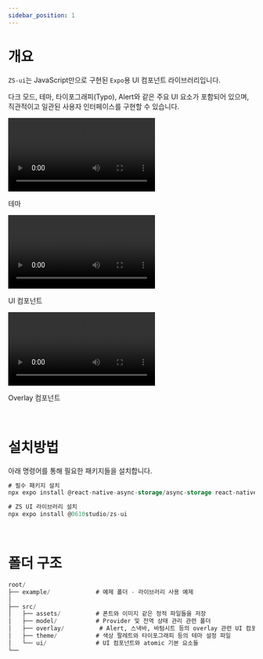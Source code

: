 ```yaml
---
sidebar_position: 1
---
```


# 개요

`ZS-ui`는 JavaScript만으로 구현된 `Expo`용 UI 컴포넌트 라이브러리입니다. 

다크 모드, 테마, 타이포그래피(Typo), Alert와 같은 주요 UI 요소가 포함되어 있으며, 직관적이고 일관된 사용자 인터페이스를 구현할 수 있습니다.

<div style={{
  display: 'flex',
  overflowX: 'auto',
  gap: '20px',
  padding: '0 10px 0 0'
}}>
  <div style={{
    minWidth: '300px',
    flexShrink: 0
  }}>
    <video controls width="300">
      <source src="https://github.com/user-attachments/assets/7b66915e-163e-4abe-9fab-fb25e33d7a88" type="video/mp4" />
    </video>
    <p>테마</p>
  </div>
  <div style={{
    minWidth: '300px',
    flexShrink: 0
  }}>
    <video controls width="300">
      <source src="https://github.com/user-attachments/assets/73f59984-fc7b-4004-a516-089a2969ea1d" type="video/mp4" />
    </video>
    <p>UI 컴포넌트</p>
  </div>
  <div style={{
    minWidth: '300px',
    flexShrink: 0
  }}>
    <video controls width="300">
      <source src="https://github.com/user-attachments/assets/24918e91-9afc-4777-b6c7-b914bfb30e60" type="video/mp4" />
    </video>
    <p>Overlay 컴포넌트</p>
  </div>
</div>

<br />

# 설치방법

아래 명령어를 통해 필요한 패키지들을 설치합니다.

```sql
# 필수 패키지 설치
npx expo install @react-native-async-storage/async-storage react-native-reanimated react-native-svg react-native-safe-area-context

# ZS UI 라이브러리 설치
npx expo install @0610studio/zs-ui
```

<br />

# 폴더 구조

```sql
root/
├── example/             # 예제 폴더 - 라이브러리 사용 예제
│ 
├── src/
│   ├── assets/          # 폰트와 이미지 같은 정적 파일들을 저장
│   ├── model/           # Provider 및 전역 상태 관리 관련 폴더
│   ├── overlay/          # Alert, 스낵바, 바텀시트 등의 overlay 관련 UI 컴포넌트
│   ├── theme/           # 색상 팔레트와 타이포그래피 등의 테마 설정 파일
│   └── ui/              # UI 컴포넌트와 atomic 기본 요소들
└──
```

